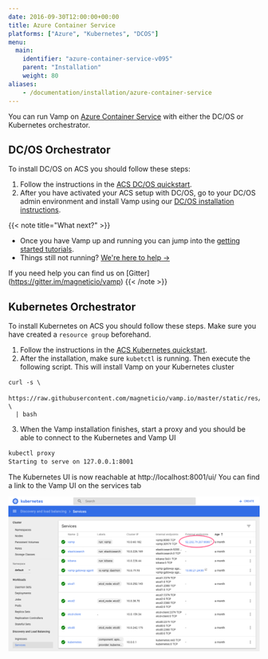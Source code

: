```yaml
---
date: 2016-09-30T12:00:00+00:00
title: Azure Container Service
platforms: ["Azure", "Kubernetes", "DCOS"]
menu:
  main:
    identifier: "azure-container-service-v095"
    parent: "Installation"
    weight: 80
aliases:
    - /documentation/installation/azure-container-service
---
```


You can run Vamp on [Azure Container Service](https://azure.microsoft.com/en-us/services/container-service/) with either the DC/OS or Kubernetes orchestrator.

## DC/OS Orchestrator

To install DC/OS on ACS you should follow these steps:

1. Follow the instructions in the [ACS DC/OS quickstart](https://docs.microsoft.com/en-us/azure/container-service/dcos-swarm/container-service-dcos-quickstart).
2. After you have activated your ACS setup with DC/OS, go to your DC/OS admin environment and install Vamp using our [DC/OS installation instructions](/documentation/installation/v0.9.5/dcos/).


{{< note title="What next?" >}}

* Once you have Vamp up and running you can jump into the [getting started tutorials](/documentation/tutorials/).
* Things still not running? [We're here to help →](https://github.com/magneticio/vamp/issues)

If you need help you can find us on [Gitter] (https://gitter.im/magneticio/vamp)
{{< /note >}}

## Kubernetes Orchestrator

To install Kubernetes on ACS you should follow these steps. Make sure you have created a `resource group`  beforehand.

1. Follow the instructions in the [ACS Kubernetes quickstart](https://docs.microsoft.com/en-us/azure/container-service/kubernetes/container-service-tutorial-kubernetes-deploy-cluster).
2. After the installation, make sure `kubetctl` is running. Then execute the following script. This will install Vamp on
your Kubernetes cluster


```
curl -s \
  https://raw.githubusercontent.com/magneticio/vamp.io/master/static/res/v0.9.5/vamp_kube_quickstart.sh \
  | bash
```

3. When the Vamp installation finishes, start a proxy and you should be able to connect to the Kubernetes and Vamp UI

```bash
kubectl proxy
Starting to serve on 127.0.0.1:8001
```

The Kubernetes UI is now reachable at http://localhost:8001/ui/
You can find a link to the Vamp UI on the services tab

![](/images/screens/v095/acs_kubernetes.png)
